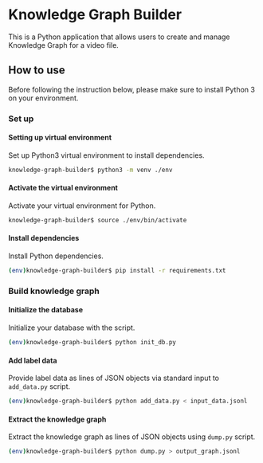 Knowledge Graph Builder
=======================

This is a Python application that allows users to create 
and manage Knowledge Graph for a video file. 

## How to use

Before following the instruction below, 
please make sure to install Python 3 on your environment. 

### Set up

#### Setting up virtual environment

Set up Python3 virtual environment to install dependencies.

```bash
knowledge-graph-builder$ python3 -m venv ./env
```

#### Activate the virtual environment

Activate your virtual environment for Python.

```bash
knowledge-graph-builder$ source ./env/bin/activate
```

#### Install dependencies

Install Python dependencies.

```bash
(env)knowledge-graph-builder$ pip install -r requirements.txt
```

### Build knowledge graph

#### Initialize the database

Initialize your database with the script.

```bash
(env)knowledge-graph-builder$ python init_db.py
```

#### Add label data

Provide label data as lines of JSON objects 
via standard input to `add_data.py` script.

```bash
(env)knowledge-graph-builder$ python add_data.py < input_data.jsonl
```

#### Extract the knowledge graph

Extract the knowledge graph as lines of JSON objects using 
`dump.py` script.

```bash
(env)knowledge-graph-builder$ python dump.py > output_graph.jsonl
```